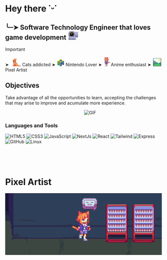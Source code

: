 # Hey there ˙ᵕ˙

## ╰┈➤ Software Technology Engineer that loves game development <img src="no3.png" width="35"/> 

> [!IMPORTANT]
>  ➤  <img src="no5.png" width="35"/> Cats addicted 
>  ➤  <img src="no4.png" width="25"/> Nintendo Lover 
>  ➤  <img  src="no2.png" width="25"/>Anime enthusiast
>  ➤ <img  src="no6.png" width="30"/>Pixel Artist 

## Objectives
Take advantage of all the opportunities to learn, accepting the challenges that may arise to improve and acumulate more experience.

<img align="right" alt="GIF" src="https://dkrn4sk0rn31v.cloudfront.net/2018/05/29070459/pixelart-octocat.gif" width="250"/>
<br />

### Languages and Tools 

![HTML5](https://img.shields.io/badge/-%7C%20HTML5-%23E44D27?style=flat-square&logo=html5&logoColor=ffffff)
![CSS3](https://img.shields.io/badge/-%7C%20CSS3-%231572B6?style=flat-square&logo=css3)
![JavaScript](https://img.shields.io/badge/-%7C%20JavaScript-FF9900?style=flat-square&logo=javascript&logoColor=ffffff)
![NextJs](https://img.shields.io/badge/-%7C%20NextJs-000000?style=flat-square&logo=nextdotjs&logoColor=ffffff)
![React](https://img.shields.io/badge/-%7C%20React-3d3d3d?style=flat-square&logo=react&logoColor=ffffff)
![Tailwind](https://img.shields.io/badge/-%7C%20Tailwind-06B6D4?style=flat-square&logo=tailwindcss&logoColor=ffffff)
![Express](https://img.shields.io/badge/-%7C%20Express-181717?style=flat-square&logo=express&logoColor=ffffff)
![GitHub](https://img.shields.io/badge/-%7C%20GitHub-181717?style=flat-square&logo=github)
![Linux](https://img.shields.io/badge/-%7C%20Linux-A100FF?style=flat-square&logo=linux&logoColor=ffffff)



<br/><br/><br/>

# Pixel Artist
<img align="right" src="twh3.png" width="1000"/>

